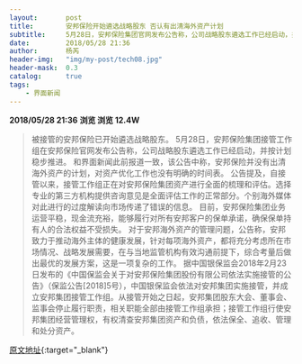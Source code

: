 ```yaml
---
layout:       post
title:        安邦保险开始遴选战略股东 否认有出清海外资产计划
subtitle:     5月28日，安邦保险集团官网发布公告称，公司战略股东遴选工作已经启动，并按计划稳步推进。
date:         2018/05/28 21:36
author:       杨芮
header-img:   "img/my-post/tech08.jpg"
header-mask:  0.3
catalog:      true
tags:
    - 界面新闻
---
```


**2018/05/28 21:36**  **浏览 浏览 12.4W**

> 被接管的安邦保险已开始遴选战略股东。
5月28日，安邦保险集团接管工作组在安邦保险官网发布公告称，公司战略股东遴选工作已经启动，并按计划稳步推进。
和界面新闻此前报道一致，该公告中称，安邦保险并没有出清海外资产的计划，对资产优化工作也没有明确的时间表。
公告提及，自接管以来，接管工作组正在对安邦保险集团资产进行全面的梳理和评估。选择专业的第三方机构提供咨询意见是全面评估工作的正常部分。个别海外媒体对此进行的过度解读向市场传递了错误的信息。
目前，安邦保险集团业务运营平稳，现金流充裕，能够履行对所有安邦客户的保单承诺，确保保单持有人的合法权益不受损失。
对于安邦海外资产的管理问题，公告称，安邦致力于推动海外主体的健康发展，针对每项海外资产，都将充分考虑所在市场情况、战略发展需要，在与当地监管机构有效沟通前提下，综合考量后做出最优的发展方案，这是一项复杂的工作。
据中国银保监会2018年2月23日发布的《中国保监会关于对安邦保险集团股份有限公司依法实施接管的公告》（保监公告[2018]5号），中国银保监会依法对安邦集团实施接管，并成立安邦集团接管工作组。从接管开始之日起，安邦集团股东大会、董事会、监事会停止履行职责，相关职能全部由接管工作组承担；接管工作组行使安邦集团经营管理权，有权清查安邦集团资产和负债，依法保全、追收、管理和处分资产。



[原文地址](http://www.jiemian.com/article/2179279.html){:target="_blank"}



